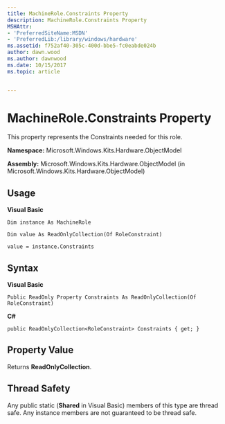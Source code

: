 ```yaml
---
title: MachineRole.Constraints Property
description: MachineRole.Constraints Property
MSHAttr:
- 'PreferredSiteName:MSDN'
- 'PreferredLib:/library/windows/hardware'
ms.assetid: f752af40-305c-400d-bbe5-fc0eabde024b
author: dawn.wood
ms.author: dawnwood
ms.date: 10/15/2017
ms.topic: article


---
```


# MachineRole.Constraints Property


This property represents the Constraints needed for this role.

**Namespace:** Microsoft.Windows.Kits.Hardware.ObjectModel

**Assembly:** Microsoft.Windows.Kits.Hardware.ObjectModel (in Microsoft.Windows.Kits.Hardware.ObjectModel)

## <span id="Usage"></span><span id="usage"></span><span id="USAGE"></span>Usage


**Visual Basic**

`Dim instance As MachineRole`

`Dim value As ReadOnlyCollection(Of RoleConstraint)`

`value = instance.Constraints`

## <span id="Syntax"></span><span id="syntax"></span><span id="SYNTAX"></span>Syntax


**Visual Basic**

`Public ReadOnly Property Constraints As ReadOnlyCollection(Of RoleConstraint)`

**C#**

`public ReadOnlyCollection<RoleConstraint> Constraints { get; }`

## <span id="Property_Value"></span><span id="property_value"></span><span id="PROPERTY_VALUE"></span>Property Value


Returns **ReadOnlyCollection**.

## <span id="Thread_Safety"></span><span id="thread_safety"></span><span id="THREAD_SAFETY"></span>Thread Safety


Any public static (**Shared** in Visual Basic) members of this type are thread safe. Any instance members are not guaranteed to be thread safe.

 

 






